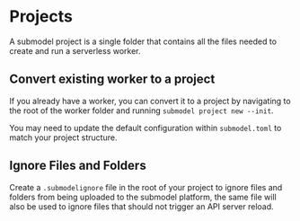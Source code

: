# Projects

A submodel project is a single folder that contains all the files needed to create and run a serverless worker.

## Convert existing worker to a project

If you already have a worker, you can convert it to a project by navigating to the root of the worker folder and running `submodel project new --init`.

You may need to update the default configuration within `submodel.toml` to match your project structure.

## Ignore Files and Folders

Create a `.submodelignore` file in the root of your project to ignore files and folders from being uploaded to the submodel platform, the same file will also be used to ignore files that should not trigger an API server reload.
